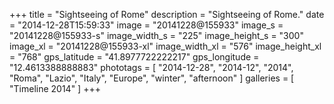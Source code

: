 +++
title = "Sightseeing of Rome"
description = "Sightseeing of Rome."
date = "2014-12-28T15:59:33"
image = "20141228@155933"
image_s = "20141228@155933-s"
image_width_s = "225"
image_height_s = "300"
image_xl = "20141228@155933-xl"
image_width_xl = "576"
image_height_xl = "768"
gps_latitude = "41.8977722222217"
gps_longitude = "12.4613388888883"
phototags = [ "2014-12-28", "2014-12", "2014", "Roma", "Lazio", "Italy", "Europe", "winter", "afternoon" ]
galleries = [ "Timeline 2014" ]
+++
